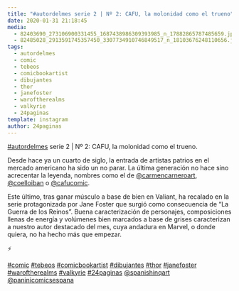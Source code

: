 ```yaml
---
title: "#autordelmes serie 2 | Nº 2: CAFU, la molonidad como el trueno"
date: 2020-01-31 21:18:45
media: 
  - 82403690_273106900331455_1687438986309393985_n_17882865787485659.jpg
  - 82485028_2913591745357450_3307734910746849517_n_18103676248110656.jpg
tags: 
  - autordelmes
  - comic
  - tebeos
  - comicbookartist
  - dibujantes
  - thor
  - janefoster
  - waroftherealms
  - valkyrie
  - 24paginas
template: instagram
author: 24paginas
---
```


[#autordelmes](/tags/autordelmes) serie 2 | Nº 2: CAFU, la molonidad como el trueno.


Desde hace ya un cuarto de siglo, la entrada de artistas patrios en el mercado americano ha sido un no parar. La última generación no hace sino acrecentar la leyenda, nombres como el de [@carmencarneroart](https://instagram.com/carmencarneroart), [@coelloiban](https://instagram.com/coelloiban) o [@cafucomic](https://instagram.com/cafucomic).


Este último, tras ganar músculo a base de bien en Valiant, ha recalado en la serie protagonizada por Jane Foster que surgió como consecuencia de “La Guerra de los Reinos”. Buena caracterización de personajes, composiciones llenas de energía y volúmenes bien marcados a base de grises caracterizan a nuestro autor destacado del mes, cuya andadura en Marvel, o donde quiera, no ha hecho más que empezar.


⚡️







[#comic](/tags/comic) [#tebeos](/tags/tebeos) [#comicbookartist](/tags/comicbookartist) [#dibujantes](/tags/dibujantes) [#thor](/tags/thor) [#janefoster](/tags/janefoster) [#waroftherealms](/tags/waroftherealms) [#valkyrie](/tags/valkyrie) [#24paginas](/tags/24paginas) [@spanishinqart](https://instagram.com/spanishinqart) [@paninicomicsespana](https://instagram.com/paninicomicsespana)
